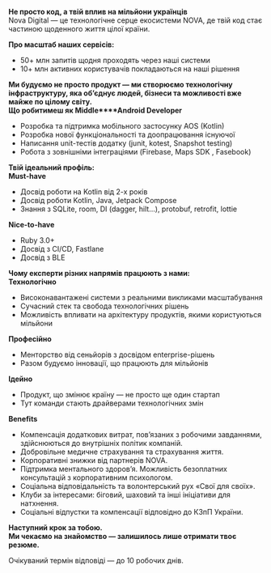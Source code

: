**Не просто код, а твій вплив на мільйони українців**  
Nova Digital — це технологічне серце екосистеми NOVA, де твій код стає
частиною щоденного життя цілої країни.  
  
**Про масштаб наших сервісів:**

  * 50+ млн запитів щодня проходять через наші системи
  * 10+ млн активних користувачів покладаються на наші рішення

**Ми будуємо не просто продукт — ми створюємо технологічну інфраструктуру, яка
об’єднує людей, бізнеси та можливості вже майже по цілому світу.**  
**Що робитимеш як Middle****Android Developer**

  * Розробка та підтримка мобільного застосунку AOS (Kotlin)
  * Розробка нової функціональності та доопрацювання існуючої
  * Написання unit-тестів додатку (junit, kotest, Snapshot testing)
  * Робота з зовнішніми інтеграціями (Firebase, Maps SDK , Fasebook)

**Твій ідеальний профіль:**  
**Must-have**

  * Досвід роботи на Kotlin від 2-х років
  * Досвід роботи Kotlin, Java, Jetpack Compose
  * Знання з SQLite, room, DI (dagger, hilt...), protobuf, retrofit, lottie

**Nice-to-have**

  * Ruby 3.0+
  * Досвід з CI/CD, Fastlane
  * Досвід з BLE

**Чому експерти різних напрямів працюють з нами:**  
**Технологічно**

  * Високонавантажені системи з реальними викликами масштабування
  * Сучасний стек та свобода технологічних рішень
  * Можливість впливати на архітектуру продуктів, якими користуються мільйони

**Професійно**

  * Менторство від сеньйорів з досвідом enterprise-рішень
  * Разом будуємо інновації, що працюють для мільйонів

**Ідейно**

  * Продукт, що змінює країну — не просто ще один стартап
  * Тут команди стають драйверами технологічних змін

**Benefits**

  * Компенсація додаткових витрат, пов’язаних з робочими завданнями, здійснюються до внутрішніх політик компаній.
  * Добровільне медичне страхування та страхування життя.
  * Корпоративні знижки від партнерів NOVA.
  * Підтримка ментального здоров’я. Можливість безоплатних консультацій з корпоративним психологом.
  * Соціальна відповідальність та волонтерський рух «Свої для своїх».
  * Клуби за інтересами: біговий, шаховий та інші ініціативи для натхнення.
  * Соціальні відпустки та компенсації відповідно до КЗпП України.

**Наступний крок за тобою.**  
**Ми чекаємо на знайомство — залишилось лише отримати твоє резюме.**  
  
Очікуваний термін відповіді — до 10 робочих днів.